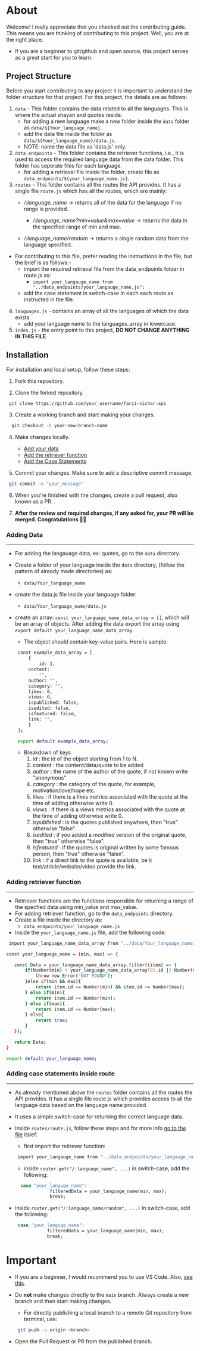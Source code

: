 # About
 Welcome! I really appreciate that you checked out the contributing guide. This means you are thinking of contributing to this project. Well, you are at the right place.
 - If you are a beginner to git/github and open source, this project serves as a great start for you to learn.

## Project Structure
 Before you start contributing to any project it is important to understand the folder structure for that project.
 For this project, the details are as follows:

 1) `data` - This folder contains the data related to all the languages. This is where the actual shayari and quotes reside.
     - for adding a new language make a new folder inside the `data` folder as `data/${Your_language_name}`.
     - add the data file inside the folder as `data/${Your_language_name}/data.js`.
     - NOTE: name the data file as 'data.js' only.
 2) `data_endpoints` - This folder contains the retriever functions, i.e., it is used to access the required language data from the data folder. This folder has seperate files for each language.
     - for adding a retrieval file inside the folder, create file as `data_endpoints/${your_language_name.js}`.
 3) `routes` - This folder contains all the routes the API provides. It has a single file `route.js` which has all the routes, which are mainly:
     - */:language_name* -> returns all of the data for the language if no range is provided.

       - */:language_name?min=value&max=value* -> returns the data in the specified range of min and max.

     - */:language_name/random* -> returns a single random data from the language specified.
  - For contributing to this file, prefer reading the instructions in the file, but the brief is as follows:-
    - import the required retrieval file from the data_endpoints folder in route.js as: 
      - `import your_langauge_name from "../data_endpoints/your_langauge_name.js";`
    - add the case statement in switch-case in each each route as instructed in the file.
 4) `languages.js` - contains an array of all the languages of which the data exists
     - add your language name to the languages_array in lowercase. 
 5) `index.js` - the entry point to this project, **DO NOT CHANGE ANYTHING IN THIS FILE**.

## Installation
 For installation and local setup, follow these steps:

 1. Fork this repository.

 2. Clone the forked repository.

 ```bash
  git clone https://github.com/your_username/farzi-vichar-api
 ```

 3. Create a working branch and start making your changes.

 ```bash
   git checkout -b your-new-branch-name
 ```

 4. Make changes locally.
    - [Add your data](#adding-data)
    - [Add the retriever function](#adding-retriever-function)
    - [Add the Case Statements](#adding-case-statements-inside-route)

5. Commit your changes. Make sure to add a descriptive commit message.

```bash
 git commit -m "your_message"
```

6. When you're finished with the changes, create a pull request, also known as a PR.

7. **After the review and required changes, if any asked for, your PR will be merged.
Congratulations 🎉🎉**

### Adding Data 
<hr>

 - For adding the langauage data, ex: quotes, go to the `data` directory.
 - Create a folder of your language inside the `data` directory, (follow the pattern of already made directories) as:
   - `data/Your_language_name`
 - create the data.js file inside your language folder:
   - `data/Your_language_name/data.js`
 - create an array: `const your_language_name_data_array = []`, which will be an array of objects. After adding the data export the array using `export default your_language_name_data_array`.

   - The object should contain key-value pairs. Here is sample:

   ```bash
    const example_data_array = [
        {
            id: 1,
        content:
            "",
        author: "",
        category: "",
        likes: 0,
        views: 0,
        ispublished: false,
        isedited: false,
        isfeatured: false,
        link: "",
        }
    ];

    export default example_data_array;
   ```
   - Breakdown of keys
     1. *id* : the id of the object starting from 1 to N.
     2. *content* : the content/data/quote to be added
     3. *author* : the name of the author of the quote, if not known write "anonymous"
     4. *category* : the category of the quote, for example, motivation/love/hope etc. 
     5. *likes* : if there is a likes metrics associated with the quote at the time of adding otherwise write 0.
     6. *views* : if there is a views metrics associated with the quote at the time of adding otherwise write 0.
     7. *ispublished* : is the quotes published anywhere, then "true" otherwise "false".
     8. *isedited* : if you added a modified version of the original quote, then "true" otherwise "false".
     9. *isfeatured* : if the quotes is original written by some famous person, then "true" otherwise "false".
     10. *link* : if a direct link to the quote is available, be it text/atricle/website/video provide the link.

### Adding retriever function 
<hr>

 - Retriever functions are the functions responsible for returning a range of the specfied data using min_value and max_value.
 - For adding retriever function, go to the `data_endpoints` directory.
 - Create a file inside the directory as: 
   - `data_endpoints/your_language_name.js`
 - Inside the `your_language_name.js` file, add the following code:

 ```bash
  import your_language_name_data_array from "../data/Your_language_name/data.js";

const your_language_name = (min, max) => {

    const Data = your_language_name_data_array.filter((item) => {
        if(Number(min) < your_language_name_data_array[0].id || Number(max) < your_language_name_data_array[0].id || Number(max) > your_language_name_data_array[your_language_name_data_array.length-1].id || Number(min) > your_language_name_data_array[your_language_name_data_array.length-1].id  ){
            throw new Error("NOT FOUND");
        }else if(min && max){
            return item.id >= Number(min) && item.id <= Number(max);
        } else if(min){
            return item.id >= Number(min);
        } else if(max){
            return item.id <= Number(max);
        } else{
            return true;
        }
    });

    return Data;
}

 export default your_language_name;
 ```

### Adding case statements inside route
<hr>

 - As already mentioned above the `routes` folder contains all the routes the API provides. It has a single file route.js which provides access to all the language data based on the language name provided. 

 - It uses a simple switch-case for returning the correct language data.

 - Inside `routes/route.js`, follow these steps and for more info [go to the file](routes/route.js) itslef:
   - first import the retirever function:
   ```bash
    import your_langauge_name from "../data_endpoints/your_langauge_name.js";
   ```
   - inside `router.get("/:language_name", ...)` in switch-case, add the following: 
   ```bash
     case "your_languge_name":
                filteredData = your_language_name(min, max);
                break;
   ```
  - inside `router.get("/:language_name/random", ...)` in switch-case, add the following:
    ```bash
     case "your_languge_name":
                filteredData = your_language_name(min, max);
                break;
    ```

# Important
 - If you are a beginner, I would recommend you to use VS Code. Also, [see this](https://www.youtube.com/playlist?list=PLpPVLI0A0OkLBWbcctmGxxF6VHWSQw1hi).

 - Do **not** make changes directly to the `main` branch. Always create a new branch and then start making changes.
   - For directly publishing a local branch to a remote Git repository from terminal, use:
   ```bash
    git push -u origin <branch>
   ```
 - Open the Pull Request or PR from the published branch.